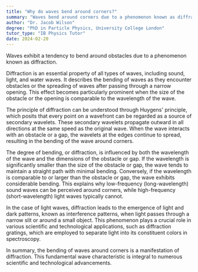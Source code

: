 ```yaml
---
title: "Why do waves bend around corners?"
summary: "Waves bend around corners due to a phenomenon known as diffraction."
author: "Dr. Jacob Wilson"
degree: "PhD in Particle Physics, University College London"
tutor_type: "IB Physics Tutor"
date: 2024-02-20
---
```


Waves exhibit a tendency to bend around obstacles due to a phenomenon known as diffraction.

Diffraction is an essential property of all types of waves, including sound, light, and water waves. It describes the bending of waves as they encounter obstacles or the spreading of waves after passing through a narrow opening. This effect becomes particularly prominent when the size of the obstacle or the opening is comparable to the wavelength of the wave.

The principle of diffraction can be understood through Huygens' principle, which posits that every point on a wavefront can be regarded as a source of secondary wavelets. These secondary wavelets propagate outward in all directions at the same speed as the original wave. When the wave interacts with an obstacle or a gap, the wavelets at the edges continue to spread, resulting in the bending of the wave around corners.

The degree of bending, or diffraction, is influenced by both the wavelength of the wave and the dimensions of the obstacle or gap. If the wavelength is significantly smaller than the size of the obstacle or gap, the wave tends to maintain a straight path with minimal bending. Conversely, if the wavelength is comparable to or larger than the obstacle or gap, the wave exhibits considerable bending. This explains why low-frequency (long-wavelength) sound waves can be perceived around corners, while high-frequency (short-wavelength) light waves typically cannot.

In the case of light waves, diffraction leads to the emergence of light and dark patterns, known as interference patterns, when light passes through a narrow slit or around a small object. This phenomenon plays a crucial role in various scientific and technological applications, such as diffraction gratings, which are employed to separate light into its constituent colors in spectroscopy.

In summary, the bending of waves around corners is a manifestation of diffraction. This fundamental wave characteristic is integral to numerous scientific and technological advancements.
    